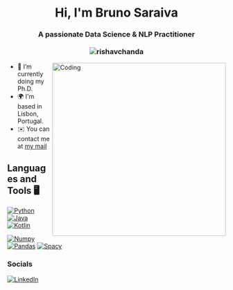 <h1 align="center">Hi, I'm Bruno Saraiva</h1>
<h3 align="center">A passionate Data Science & NLP Practitioner 
  <br><br>
  <img src="https://komarev.com/ghpvc/?username=bdfsaraiva&label=Profile%20views&color=0e75b6&style=flat" alt="rishavchanda" />
</h3>
<img align="right" alt="Coding" width="400" src="https://cdn.dribbble.com/users/1162077/screenshots/3848914/programmer.gif">

*   🔭  I’m currently doing my Ph.D.
*   🌍  I'm based in Lisbon, Portugal.
*   ✉️  You can contact me at [my mail](mailto:bruno.saraiva@ulusofona.pt)


## Languages and Tools 🖥️

[![Python](https://img.shields.io/badge/Python-FFD43B?style=for-the-badge&logo=python&logoColor=blue)](https://github.com/bdfsaraiva)
[![Java](https://img.shields.io/badge/Java-ED8B00?style=for-the-badge&logo=java&logoColor=white)](https://github.com/bdfsaraiva)
[![Kotlin](https://img.shields.io/badge/Kotlin-d75413?style=for-the-badge&logo=kotlin&logoColor=purple)](https://github.com/bdfsaraiva)


[![Numpy](https://img.shields.io/badge/Numpy-777BB4?style=for-the-badge&logo=numpy&logoColor=white)](https://github.com/bdfsaraiva)
[![Pandas](https://img.shields.io/badge/Pandas-2C2D72?style=for-the-badge&logo=pandas&logoColor=white)](https://github.com/bdfsaraiva)
[![Spacy](https://img.shields.io/badge/Spacy-0175C2?style=for-the-badge&logo=spacy&logoColor=white)](https://github.com/bdfsaraiva)

### Socials
[![LinkedIn](https://img.shields.io/badge/LinkedIn-0077B5?style=for-the-badge&logo=linkedin&logoColor=white)](https://www.linkedin.com/in/bdsaraiva/)

<!--
**bdfsaraiva/bdfsaraiva** is a ✨ _special_ ✨ repository because its `README.md` (this file) appears on your GitHub profile.

Here are some ideas to get you started:

- 🔭 I’m currently working on ...
- 🌱 I’m currently learning ...
- 👯 I’m looking to collaborate on ...
- 🤔 I’m looking for help with ...
- 💬 Ask me about ...
- 📫 How to reach me: ...
- 😄 Pronouns: ...
- ⚡ Fun fact: ...
-->
